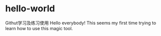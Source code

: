 # hello-world
Githut学习及练习使用
Hello everybody! This seems my first time trying to learn how to use this magic tool.
